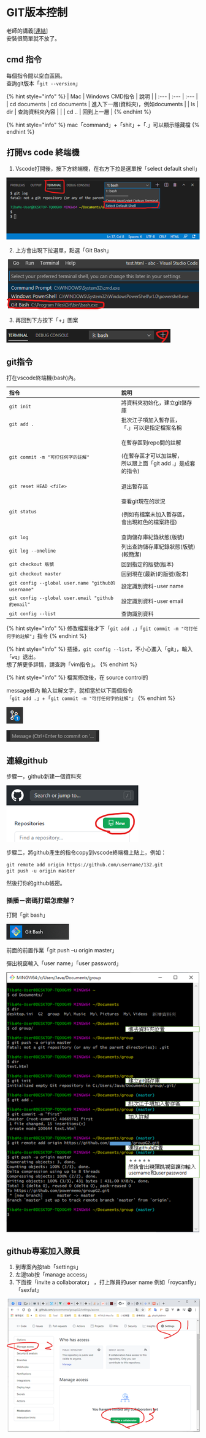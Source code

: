 # GIT版本控制

老師的講義\[[連結](http://bryant-huang.gitbook.io/git/fen-zhi-guan-li/jie-jue-chong-tu)\]  
安裝很簡單就不放了。

## cmd 指令

每個指令間以空白區隔。  
查詢git版本「`git --version`」

{% hint style="info" %}
| Mac | Windows CMD指令 | 說明 |
| :--- | :--- | :--- |
| cd documents | cd documents | 進入下一層\(資料夾\)，例如documents |
| ls | dir | 查詢資料夾內容 |
|  | cd .. | 回到上一層 |
{% endhint %}

{% hint style="info" %}
mac「command」+「shit」+「.」可以顯示隱藏檔
{% endhint %}

## 打開vs code 終端機

1.	Vscode打開後，按下方終端機，在右方下拉是選單按「select default shell」
 

![](.gitbook/assets/image%20%2846%29.png)

2.	上方會出現下拉選單，點選「Git Bash」
 

![](.gitbook/assets/image%20%2845%29.png)

3.	再回到下方按下「+」圖案
 

![](.gitbook/assets/image%20%2847%29.png)

## git指令

打在vscode終端機\(bash\)內。

<table>
  <thead>
    <tr>
      <th style="text-align:left">&#x6307;&#x4EE4;</th>
      <th style="text-align:left">&#x8AAA;&#x660E;</th>
    </tr>
  </thead>
  <tbody>
    <tr>
      <td style="text-align:left"><code>git init</code>
      </td>
      <td style="text-align:left">&#x5C07;&#x8CC7;&#x6599;&#x593E;&#x521D;&#x59CB;&#x5316;&#xFF0C;&#x5EFA;&#x7ACB;git&#x5132;&#x5B58;&#x5EAB;</td>
    </tr>
    <tr>
      <td style="text-align:left"><code>git add .</code>
      </td>
      <td style="text-align:left">&#x6279;&#x6B21;&#x6C5F;&#x5B50;&#x9805;&#x52A0;&#x5165;&#x66AB;&#x5B58;&#x5340;&#xFF0C;
        <br
        />&#x300C;.&#x300D;&#x53EF;&#x4EE5;&#x662F;&#x6307;&#x5B9A;&#x6A94;&#x6848;&#x540D;&#x7A31;</td>
    </tr>
    <tr>
      <td style="text-align:left"><code>git commit -m &quot;&#x53EF;&#x6253;&#x4EFB;&#x4F55;&#x5B57;&#x7684;&#x8A3B;&#x89E3;&quot;</code>
      </td>
      <td style="text-align:left">
        <p>&#x5728;&#x66AB;&#x5B58;&#x5340;&#x5230;repo&#x9593;&#x7684;&#x8A3B;&#x89E3;</p>
        <p>(&#x5728;&#x66AB;&#x5B58;&#x5340;&#x624D;&#x53EF;&#x4EE5;&#x52A0;&#x8A3B;&#x89E3;&#xFF0C;
          <br
          />&#x6240;&#x4EE5;&#x8DDF;&#x4E0A;&#x9762;&#x300C;git add .&#x300D;&#x662F;&#x6210;&#x5957;&#x7684;&#x6307;&#x4EE4;)</p>
      </td>
    </tr>
    <tr>
      <td style="text-align:left"><code>git reset HEAD </code><em><code>&lt;file&gt;</code></em>
      </td>
      <td style="text-align:left">&#x9000;&#x51FA;&#x66AB;&#x5B58;&#x5340;</td>
    </tr>
    <tr>
      <td style="text-align:left"><code>git status</code>
      </td>
      <td style="text-align:left">
        <p>&#x67E5;&#x770B;git&#x73FE;&#x5728;&#x7684;&#x72C0;&#x6CC1;</p>
        <p>(&#x4F8B;&#x5982;&#x6709;&#x6A94;&#x6848;&#x672A;&#x52A0;&#x5165;&#x66AB;&#x5B58;&#x5340;&#xFF0C;
          <br
          />&#x6703;&#x51FA;&#x73FE;&#x7D05;&#x8272;&#x7684;&#x6A94;&#x6848;&#x8DEF;&#x5F91;)</p>
      </td>
    </tr>
    <tr>
      <td style="text-align:left"><code>git log</code>
      </td>
      <td style="text-align:left">&#x67E5;&#x8A62;&#x5132;&#x5B58;&#x5EAB;&#x7D00;&#x9304;&#x72C0;&#x614B;(&#x7248;&#x865F;)</td>
    </tr>
    <tr>
      <td style="text-align:left"><code>git log --oneline</code>
      </td>
      <td style="text-align:left">&#x5217;&#x51FA;&#x67E5;&#x8A62;&#x5132;&#x5B58;&#x5EAB;&#x7D00;&#x9304;&#x72C0;&#x614B;(&#x7248;&#x865F;)(&#x8F03;&#x7C21;&#x6F54;)</td>
    </tr>
    <tr>
      <td style="text-align:left"><code>git checkout &#x7248;&#x865F;</code>
      </td>
      <td style="text-align:left">&#x56DE;&#x5230;&#x6307;&#x5B9A;&#x7684;&#x7248;&#x865F;(&#x7248;&#x672C;)</td>
    </tr>
    <tr>
      <td style="text-align:left"><code>git checkout master</code>
      </td>
      <td style="text-align:left">&#x56DE;&#x5230;&#x73FE;&#x5728;(&#x6700;&#x65B0;)&#x7684;&#x7248;&#x865F;(&#x7248;&#x672C;)</td>
    </tr>
    <tr>
      <td style="text-align:left"><code>git config --global user.name &quot;github&#x7684;username&quot;</code>
      </td>
      <td style="text-align:left">&#x8A2D;&#x5B9A;&#x8B58;&#x5225;&#x8CC7;&#x6599;-user name</td>
    </tr>
    <tr>
      <td style="text-align:left"><code>git config --global user.email &quot;github&#x7684;email&quot;</code>
      </td>
      <td style="text-align:left">&#x8A2D;&#x5B9A;&#x8B58;&#x5225;&#x8CC7;&#x6599;-user email</td>
    </tr>
    <tr>
      <td style="text-align:left"><code>git config --list</code>
      </td>
      <td style="text-align:left">&#x67E5;&#x8A62;&#x8B58;&#x5225;&#x8CC7;&#x6599;</td>
    </tr>
  </tbody>
</table>

{% hint style="info" %}
修改檔案後才下「`git add .`」「`git commit -m "可打任何字的註解"`」指令
{% endhint %}

{% hint style="info" %}
插播，`git config --list`，不小心進入「git」，輸入「`wq`」退出。  
想了解更多詳情，請查詢「vim指令」。
{% endhint %}

{% hint style="info" %}
檔案修改後，在 source control的
  
message框內 輸入註解文字，就相當於以下兩個指令  
「`git add .`」+「`git commit -m "可打任何字的註解"`」
{% endhint %}

![source control](.gitbook/assets/image%20%2848%29.png)

![message&#x6846;](.gitbook/assets/image%20%2851%29.png)

## 連線github

步驟一，github新建一個資料夾

![](.gitbook/assets/image%20%2850%29.png)

步驟二，將github產生的指令copy到vscode終端機上貼上，例如：

```text
git remote add origin https://github.com/username/132.git
git push -u origin master
```

然後打你的github帳密。

### 插播－密碼打錯怎麼辦？

打開「git bash」

![git bash](.gitbook/assets/image%20%2853%29.png)


前面的前置作業「git push –u origin master」
  
彈出視窗輸入「user name」「user password」
  


![](.gitbook/assets/image%20%2852%29.png)

## github專案加入隊員

1. 到專案內按tab「settings」
2. 左邊tab按「manage access」
3. 下面按「invite a collaborator」
   ，打上隊員的user name 例如「roycanfly」「sexfat」

![](.gitbook/assets/image%20%2849%29.png)

## 





